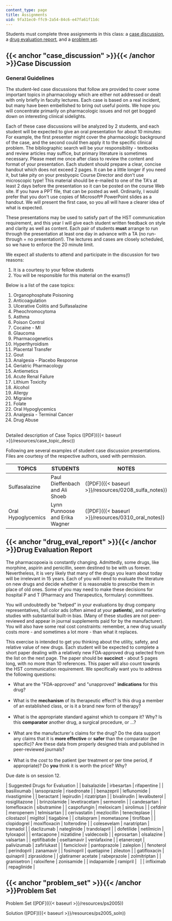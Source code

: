 ```yaml
---
content_type: page
title: Assignments
uid: 9fa31ec0-ffc9-2a54-84c6-e47fa61f11dc
---
```


Students must complete three assignments in this class: a [case discussion](#case_discussion), a [drug evaluation report](#drug_eval_report), and a [problem set](#problem_set).

{{< anchor "case_discussion" >}}{{< /anchor >}}Case Discussion
--------------------------------------------------------------

### General Guidelines

The student-led case discussions that follow are provided to cover some important topics in pharmacology which are either not addressed or dealt with only briefly in faculty lectures. Each case is based on a real incident, but many have been embellished to bring out useful points. We hope you will concentrate primarily on pharmacologic issues and not get bogged down on interesting clinical sidelights.

Each of these case discussions will be analyzed by 2 students, and each student will be expected to give an oral presentation for about 10 minutes: For example, the first presenter might cover the pharmacologic background of the case, and the second could then apply it to the specific clinical problem. The bibliographic search will be your responsibility - textbooks and review articles may suffice, but primary literature is sometimes necessary. Please meet me once after class to review the content and format of your presentation. Each student should prepare a clear, concise handout which does not exceed 2 pages. It can be a little longer if you need it, but take pity on your presbyopic Course Director and don't use microscopic type! This material should be e-mailed to one of the TA's at least 2 days before the presentation so it can be posted on the course Web site. If you have a PPT file, that can be posted as well. Ordinarily, I would prefer that you don't use copies of Microsoft® PowerPoint slides as a handout. We will present the first case, so you all will have a clearer idea of what is expected.

These presentations may be used to satisfy part of the HST communication requirement, and this year I will give each student written feedback on style and clarity as well as content. Each pair of students **must** arrange to run through the presentation at least one day in advance with a TA (no run-through = no presentation!). The lectures and cases are closely scheduled, so we have to enforce the 20 minute limit.

We expect all students to attend and participate in the discussion for two reasons:

1.  It is a courtesy to your fellow students
2.  You will be responsible for this material on the exams(!)

Below is a list of the case topics:

1.  Organophosphate Poisoning
2.  Anticoagulation
3.  Ulcerative Colitis and Sulfasalazine
4.  Pheochromocytoma
5.  Asthma
6.  Poison Control
7.  Cocaine - MI
8.  Glaucoma
9.  Pharmacogenetics
10.  Hyperthyroidism
11.  Placental Transfer
12.  Gout
13.  Analgesia - Placebo Response
14.  Geriatric Pharmacology
15.  Antiemetics
16.  Acute Renal Failure
17.  Lithium Toxicity
18.  Alcohol
19.  Allergy
20.  Migraine
21.  Folate
22.  Oral Hypoglycemics
23.  Analgesia - Terminal Cancer
24.  Drug Abuse  
     

Detailed description of Case Topics ([PDF]({{< baseurl >}}/resources/case_topic_desc))

Following are several examples of student case discussion presentations. Files are courtesy of the respective authors, used with permission.

| TOPICS | STUDENTS | NOTES | SLIDES |
| --- | --- | --- | --- |
| Sulfasalazine | Paul Dieffenbach and Ali Shoeb | ([PDF]({{< baseurl >}}/resources/0208_sulfa_notes)) | ([PDF]({{< baseurl >}}/resources/0208_sulfa_slide)) |
| Oral Hypoglycemics | Lynn Punnoose and Erika Wagner | ([PDF]({{< baseurl >}}/resources/0310_oral_notes)) | ([PDF]({{< baseurl >}}/resources/0310_oral_slides)) 

{{< anchor "drug_eval_report" >}}{{< /anchor >}}Drug Evaluation Report
----------------------------------------------------------------------

The pharmacopoeia is constantly changing. Admittedly, some drugs, like morphine, aspirin and penicillin, seem destined to be with us forever. Nevertheless, it is very likely that many of the drugs you learn about today will be irrelevant in 15 years. Each of you will need to evaluate the literature on new drugs and decide whether it is reasonable to prescribe them in place of old ones. Some of you may need to make these decisions for hospital P and T (Pharmacy and Therapeutics, formulary) committees.

You will undoubtedly be "helped" in your evaluations by drug company representatives, full color ads (often aimed at your **patients**), and marketing studies with substantial built-in bias. (Many of these studies are not peer-reviewed and appear in journal supplements paid for by the manufacturer). You will also have some real cost constraints: remember, a new drug usually costs more - and sometimes a lot more - than what it replaces.

This exercise is intended to get you thinking about the utility, safety, and relative value of new drugs. Each student will be expected to complete a short paper dealing with a relatively new FDA-approved drug selected from the list on the next page. The paper should be **succinct** - about 5 pages long, with no more than 10 references. This paper will also count towards the HST communication requirement. We specifically want you to address the following questions:

*   What are the "FDA-approved" and "unapproved" **indications** for this drug?  
     
*   What is the **mechanism** of its therapeutic effect? Is this drug a member of an established class, or is it a brand new form of therapy?  
     
*   What is the appropriate standard against which to compare it? Why? Is this **comparator** another drug, a surgical procedure, or …?  
     
*   What are the manufacturer's claims for the drug? Do the data support any claims that it is **more effective** or **safer** than the comparator (be specific)? Are these data from properly designed trials and published in peer-reviewed journals?  
     
*   What is the _cost_ to the patient (per treatment or per time period, if appropriate)? Do **you** think it is worth the price? Why?

Due date is on session 12.

| Suggested Drugs for Evaluation |
| balsalazide | irbesartan | rifapentine |
| basilixumab | lansoprazole | risedronate |
| benazepril | leflunomide | rivastigmine |
| beractant | lepirudin | rizatriptan |
| bivalirudin | levalbuterol | rosiglitazone |
| brinzolamide | levetiracetam | sermorelin |
| candesartan | lomefloxacin | sibutramine |
| caspofungin | meloxicam | sirolimus |
| cefdinir | meropenem | telmisartan |
| cerivastatin | mezlocillin | tenecteplase |
| cilostazol | miglitol | tiagabine |
| citalopram | mometasone | tirofiban |
| clopidogrel | moxifloxacin | tolterodine |
| colesevelam | naratriptan | tramadol |
| daclizumab | nateglinide | trandolapril |
| dofetilide | netilmicin | tyloxapol |
| entacapone | nizatidine | valdecoxib |
| eprosartan | olsalazine | valsartan |
| eptifibatide | oseltamavir | venlafaxine |
| etanercept | palivizumab | zafirlukast |
| famciclovir | pantoprazole | zaleplon |
| fenoterol | perindopril | zanamavir |
| fosinopril | quetiapine | zileuton |
| gatifloxacin | quinapril | ziprasidone |
| glatiramer acetate | rabeprazole | zolmitriptan |
| granisetron | raloxifene | zonisamide |
| indapamide | ramipril | &nbsp; |
| infliximab | repaglinide |   

{{< anchor "problem_set" >}}{{< /anchor >}}Problem Set
------------------------------------------------------

Problem Set ([PDF]({{< baseurl >}}/resources/ps2005))

Solution ([PDF]({{< baseurl >}}/resources/ps2005_soln))